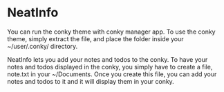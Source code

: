 # NeatInfo

You can run the conky theme with conky manager app. To use the conky theme, simply extract the file, and place the folder inside your ~/user/.conky/ directory. 

NeatInfo lets you add your notes and todos to the conky. To have your notes and todos displayed in the conky, you simply have to create a file, note.txt in your ~/Documents. Once you create this file, you can add your notes and todos to it and it will display them in your conky. 
